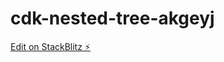 # cdk-nested-tree-akgeyj

[Edit on StackBlitz ⚡️](https://stackblitz.com/edit/cdk-nested-tree-akgeyj)